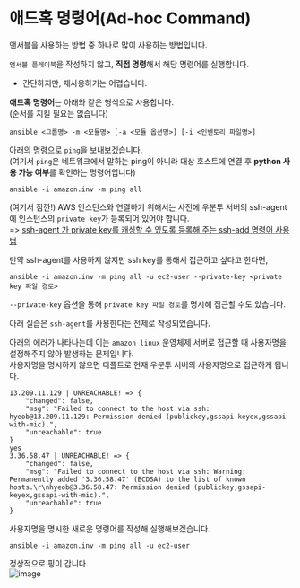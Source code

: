 # 애드혹 명령어(Ad-hoc Command)

앤서블을 사용하는 방법 중 하나로 많이 사용하는 방법입니다.

`앤서블 플레이북`을 작성하지 않고, **직접 명령**해서 해당 명령어를 실행합니다.

- 간단하지만, 재사용하기는 어렵습니다.

**애드혹 명령어**는 아래와 같은 형식으로 사용합니다.   
(순서를 지킬 필요는 없습니다)   
```
ansible <그룹명> -m <모듈명> [-a <모듈 옵션명>] [-i <인벤토리 파일명>]
```

아래의 명령으로 `ping`을 보내보겠습니다.   
(여기서 `ping`은 네트워크에서 말하는 ping이 아니라 대상 호스트에 연결 후 **python 사용 가능 여부**를 확인하는 명령어입니다)   
```
ansible -i amazon.inv -m ping all
```

(여기서 잠깐!) AWS 인스턴스와 연결하기 위해서는 사전에 우분투 서버의 ssh-agent에 인스턴스의 `private key`가 등록되어 있어야 합니다.   
=> [ssh-agent 가 private key를 캐싱할 수 있도록 등록해 주는 ssh-add 명령어 사용법](https://github.com/khyup0629/devops/blob/main/etc/ssh-agent%20%EA%B0%80%20private%20key%EB%A5%BC%20%EC%BA%90%EC%8B%B1%ED%95%A0%20%EC%88%98%20%EC%9E%88%EB%8F%84%EB%A1%9D%20%EB%93%B1%EB%A1%9D%ED%95%B4%20%EC%A3%BC%EB%8A%94%20ssh-add%20%EB%AA%85%EB%A0%B9%EC%96%B4%20%EC%82%AC%EC%9A%A9%EB%B2%95.md#ssh-agent-%EA%B0%80-private-key%EB%A5%BC-%EC%BA%90%EC%8B%B1%ED%95%A0-%EC%88%98-%EC%9E%88%EB%8F%84%EB%A1%9D-%EB%93%B1%EB%A1%9D%ED%95%B4-%EC%A3%BC%EB%8A%94-ssh-add-%EB%AA%85%EB%A0%B9%EC%96%B4-%EC%82%AC%EC%9A%A9%EB%B2%95)

만약 ssh-agent를 사용하지 않지만 ssh key를 통해서 접근하고 싶다고 한다면,   
```
ansible -i amazon.inv -m ping all -u ec2-user --private-key <private key 파일 경로>
```   
`--private-key` 옵션을 통해 `private key 파일 경로`를 명시해 접근할 수도 있습니다.

아래 실습은 `ssh-agent`를 사용한다는 전제로 작성되었습니다.

아래의 에러가 나타나는데 이는 `amazon linux` 운영체제 서버로 접근할 때 사용자명을 설정해주지 않아 발생하는 문제입니다.   
사용자명을 명시하지 않으면 디폴트로 현재 우분투 서버의 사용자명으로 접근하게 됩니다.   
```
13.209.11.129 | UNREACHABLE! => {
    "changed": false,
    "msg": "Failed to connect to the host via ssh: hyeob@13.209.11.129: Permission denied (publickey,gssapi-keyex,gssapi-with-mic).",
    "unreachable": true
}
yes
3.36.58.47 | UNREACHABLE! => {
    "changed": false,
    "msg": "Failed to connect to the host via ssh: Warning: Permanently added '3.36.58.47' (ECDSA) to the list of known hosts.\r\nhyeob@3.36.58.47: Permission denied (publickey,gssapi-keyex,gssapi-with-mic).",
    "unreachable": true
}
```

사용자명을 명시한 새로운 명령어를 작성해 실행해보겠습니다.   
```
ansible -i amazon.inv -m ping all -u ec2-user
```   

정상적으로 핑이 갑니다.   
![image](https://user-images.githubusercontent.com/43658658/159404447-6a2dd1ce-70c6-44dd-a19f-876f73dcbb8b.png)

